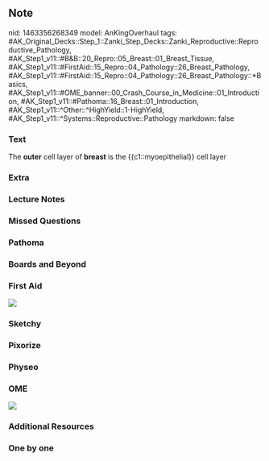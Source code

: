 ## Note
nid: 1463356268349
model: AnKingOverhaul
tags: #AK_Original_Decks::Step_1::Zanki_Step_Decks::Zanki_Reproductive::Reproductive_Pathology, #AK_Step1_v11::#B&B::20_Repro::05_Breast::01_Breast_Tissue, #AK_Step1_v11::#FirstAid::15_Repro::04_Pathology::26_Breast_Pathology, #AK_Step1_v11::#FirstAid::15_Repro::04_Pathology::26_Breast_Pathology::*Basics, #AK_Step1_v11::#OME_banner::00_Crash_Course_in_Medicine::01_Introduction, #AK_Step1_v11::#Pathoma::16_Breast::01_Introduction, #AK_Step1_v11::^Other::^HighYield::1-HighYield, #AK_Step1_v11::^Systems::Reproductive::Pathology
markdown: false

### Text
<div>
  The <b>outer</b> cell layer of <b>breast</b> is the
  {{c1::myoepithelial}} cell layer
</div>

### Extra


### Lecture Notes


### Missed Questions


### Pathoma


### Boards and Beyond


### First Aid
<img src="tmpSXcXAr.png">

### Sketchy


### Pixorize


### Physeo


### OME
<div class="ome-widget">
  <a href=
  "https://onlinemeded.org/spa/crash-course-in-medicine/introduction/acquire?ref=anki">
  <img src="_OME_AnkiFlashcards_Lesson_6.png"></a>
</div>

### Additional Resources


### One by one

